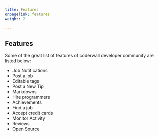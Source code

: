 ```yaml
---
title: Features
onpagelink: features
weight: 2

---
```


Features
--------

Some of the great list of features of coderwall developer community are listed below:

*   Job Notifications
*   Post a job
*   Editable tags
*   Post a New Tip
*   Markdowns
*   Hire programmers
*   Achievements
*   Find a job
*   Accept credit cards
*   Monitor Activity
*   Reviews
*   Open Source
